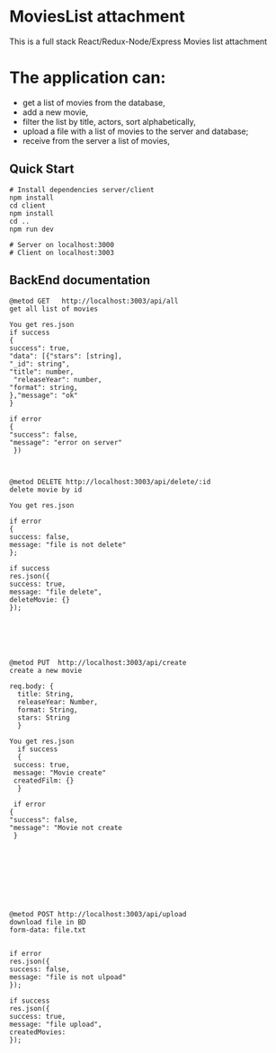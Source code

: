 # MoviesList attachment

This is a full stack React/Redux-Node/Express Movies list attachment
# The application can:
- get a list of movies from the database,
- add a new movie,
- filter the list by title, actors, sort alphabetically,
- upload a file with a list of movies to the server and database;
- receive from the server a list of movies,


## Quick Start
```
# Install dependencies server/client
npm install
cd client
npm install
cd ..
npm run dev

# Server on localhost:3000
# Client on localhost:3003

```
## BackEnd documentation

```
@metod GET   http://localhost:3003/api/all
get all list of movies

You get res.json 
if success
{
success": true,
"data": [{"stars": [string],
"_id": string",
"title": number,
 "releaseYear": number,
"format": string,
},"message": "ok"
}

if error 
{
"success": false,
"message": "error on server"
 })



@metod DELETE http://localhost:3003/api/delete/:id
delete movie by id

You get res.json 

if error 
{
success: false,
message: "file is not delete"
};
      
if success
res.json({
success: true,
message: "file delete",
deleteMovie: {}
});






@metod PUT  http://localhost:3003/api/create
create a new movie

req.body: {
  title: String,
  releaseYear: Number,
  format: String,
  stars: String
  }
  
You get res.json 
  if success
  {
 success: true,
 message: "Movie create"
 createdFilm: {}
  }
  
 if error 
{
"success": false,
"message": "Movie not create
 }









@metod POST http://localhost:3003/api/upload    
download file in BD
form-data: file.txt


if error 
res.json({
success: false,
message: "file is not ulpoad"
});
      
if success
res.json({
success: true,
message: "file upload",
createdMovies: 
});


```
